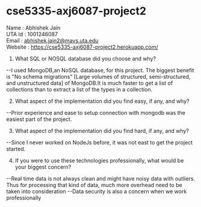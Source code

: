 # cse5335-axj6087-project2

Name : Abhishek Jain <br>
UTA Id : 1001246087 <br>
Email : abhishek.jain2@mavs.uta.edu <br>
Website : https://cse5335-axj6087-project2.herokuapp.com/ <br>



1) What SQL or NOSQL database did you choose and why?

--I used MongoDB,an NoSQL database, for this project. The biggest benefit is "No schema migrations"
[Large volumes of structured, semi-structured, and unstructured data] of MongoDB.It is much faster
to get a list of collections than to extract a list of the types in a collection.

2) What aspect of the implementation did you find easy, if any, and why?

--Prior experience and ease to setup connection with mongodb was the easiest part of the project.

3) What aspect of the implementation did you find hard, if any, and why?

--Since I never worked on NodeJs before, it was not east to get the project started.

4) If you were to use these technologies professionally, what would be your biggest
   concern?

--Real time data is not always clean and might have noisy data with outliers. Thus for processing that
  kind of data, much more overhead need to be taken into consideration
--Data security is also a concern when we work professionally
